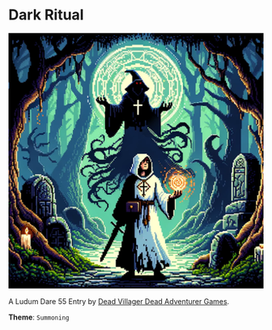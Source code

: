 # Dark Ritual

![Dark Ritual Retro Box Art](./assets/dark-ritual.png)

A Ludum Dare 55 Entry by [Dead Villager Dead Adventurer Games](https://blog.dvdagames.com/).

**Theme**: `Summoning`
